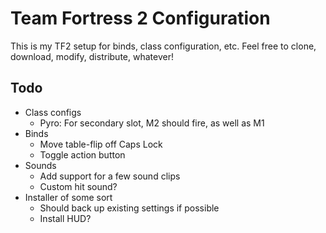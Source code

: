 # Team Fortress 2 Configuration

This is my TF2 setup for binds, class configuration, etc. Feel free to clone, download, modify, distribute, whatever!

## Todo

- Class configs
  - Pyro: For secondary slot, M2 should fire, as well as M1
- Binds
  - Move table-flip off Caps Lock
  - Toggle action button
- Sounds
  - Add support for a few sound clips
  - Custom hit sound?
- Installer of some sort
  - Should back up existing settings if possible
  - Install HUD?
  